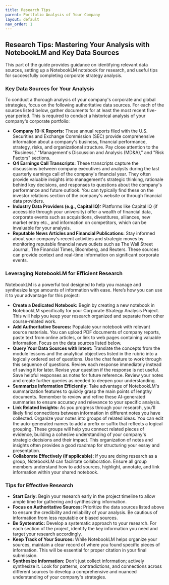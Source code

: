 ```yaml
---
title: Research Tips
parent: Portfolio Analysis of Your Company
layout: default
nav_order: 1
---
```


## Research Tips: Mastering Your Analysis with NotebookLM and Key Data Sources

This part of the guide provides guidance on identifying relevant data sources, setting up a NotebookLM notebook for research, and useful tips for successfully completing corporate strategy analysis.

### Key Data Sources for Your Analysis

To conduct a thorough analysis of your company's corporate and global strategies, focus on the following authoritative data sources. For each of the sources listed below, gather documents for at least the most recent five-year period. This is required to conduct a historical analysis of your company's corporate portfolio:

* **Company 10-K Reports:** These annual reports filed with the U.S. Securities and Exchange Commission (SEC) provide comprehensive information about a company's business, financial performance, strategy, risks, and organizational structure. Pay close attention to the "Business," "Management's Discussion and Analysis (MD&A)," and "Risk Factors" sections.
* **Q4 Earnings Call Transcripts:** These transcripts capture the discussions between company executives and analysts during the last quarterly earnings call of the company's financial year. They often provide valuable insights into management's strategic thinking, rationale behind key decisions, and responses to questions about the company's performance and future outlook. You can typically find these on the investor relations section of the company's website or through financial data providers.
* **Industry Data Providers (e.g., Capital IQ):** Platforms like Capital IQ (if accessible through your university) offer a wealth of financial data, corporate events such as acquisitions, divestitures, alliances, new market entry etc., and information on competitors, which can be invaluable for your analysis.
* **Reputable News Articles and Financial Publications:** Stay informed about your company's recent activities and strategic moves by monitoring reputable financial news outlets such as The Wall Street Journal, The Financial Times, Bloomberg, and Reuters. These sources can provide context and real-time information on significant corporate events.

### Leveraging NotebookLM for Efficient Research

NotebookLM is a powerful tool designed to help you manage and synthesize large amounts of information with ease. Here’s how you can use it to your advantage for this project:

* **Create a Dedicated Notebook:** Begin by creating a new notebook in NotebookLM specifically for your Corporate Strategy Analysis Project. This will help you keep your research organized and separate from other course-related work.
* **Add Authoritative Sources:** Populate your notebook with relevant source materials. You can upload PDF documents of company reports, paste text from online articles, or link to web pages containing valuable information. Focus on the data sources listed below.
* **Query Your Data Sources with Intent:** Translate the concepts from the module lessons and the analytical objectives listed in the rubric into a logically ordered set of questions. Use the chat feature to work through this sequence of questions. Review each response immediately instead of saving it for later. Revise your question if the response is not useful. Save helpful responses as notes for future reference. Review your notes and create further queries as needed to deepen your understanding. 
* **Summarize Information Efficiently:** Take advantage of NotebookLM's summarization features to quickly grasp the main points of lengthy documents. Remember to review and refine these AI-generated summaries to ensure accuracy and relevance to your specific analysis.
* **Link Related Insights:** As you progress through your research, you'll likely find connections between information in different notes you have collected. Organize your notes into groups of related ideas. You can edit the auto-generated names to add a prefix or suffix that reflects a logical grouping. These groups will help you connect related pieces of evidence, building a cohesive understanding of your company's strategic decisions and their impact. This organization of notes and insights often provides a good roadmap for structuring your essay and presentation.
* **Collaborate Effectively (if applicable):** If you are doing research as a group, NotebookLM can facilitate collaboration. Ensure all group members understand how to add sources, highlight, annotate, and link information within your shared notebook.

### Tips for Effective Research

* **Start Early:** Begin your research early in the project timeline to allow ample time for gathering and synthesizing information.
* **Focus on Authoritative Sources:** Prioritize the data sources listed above to ensure the credibility and reliability of your analysis. Be cautious of information from less reputable or biased sources.
* **Be Systematic:** Develop a systematic approach to your research. For each section of the project, identify the key information you need and target your research accordingly.
* **Keep Track of Your Sources:** While NotebookLM helps organize your sources, maintain a clear record of where you found specific pieces of information. This will be essential for proper citation in your final submission.
* **Synthesize Information:** Don't just collect information; actively synthesize it. Look for patterns, contradictions, and connections across different sources to develop a comprehensive and nuanced understanding of your company's strategies.